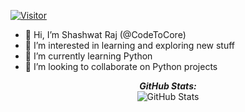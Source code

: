 [![Visitor](https://visitor-badge.laobi.icu/badge?page_id=codetocore.codetocore)](https://github.com/codetocore) 

- 👋 Hi, I’m Shashwat Raj (@CodeToCore)
- 👀 I’m interested in learning and exploring new stuff
- 🌱 I’m currently learning Python
- 💞️ I’m looking to collaborate on Python projects

<p align="center">
<b><em>GitHub Stats:</em></b> <br/>
    <img src="https://github-readme-streak-stats.herokuapp.com/?user=codetocore" alt="GitHub Stats" /> <br/><br/>
</p>

<!---
CodeToCore/CodeToCore is a ✨ special ✨ repository because its `README.md` (this file) appears on your GitHub profile.
You can click the Preview link to take a look at your changes.
--->
